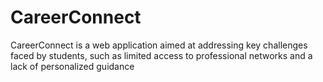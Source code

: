 # CareerConnect
CareerConnect is a web application aimed at addressing key challenges faced by students, such as limited access to professional networks and a lack of personalized guidance
